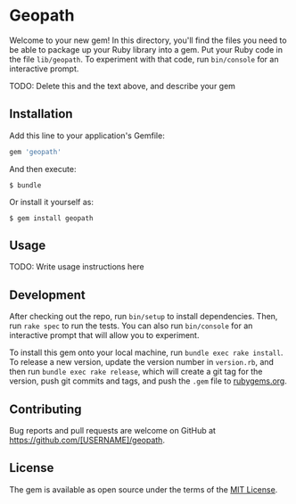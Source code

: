 # Geopath

Welcome to your new gem! In this directory, you'll find the files you need to be able to package up your Ruby library into a gem. Put your Ruby code in the file `lib/geopath`. To experiment with that code, run `bin/console` for an interactive prompt.

TODO: Delete this and the text above, and describe your gem

## Installation

Add this line to your application's Gemfile:

```ruby
gem 'geopath'
```

And then execute:

    $ bundle

Or install it yourself as:

    $ gem install geopath

## Usage

TODO: Write usage instructions here

## Development

After checking out the repo, run `bin/setup` to install dependencies. Then, run `rake spec` to run the tests. You can also run `bin/console` for an interactive prompt that will allow you to experiment.

To install this gem onto your local machine, run `bundle exec rake install`. To release a new version, update the version number in `version.rb`, and then run `bundle exec rake release`, which will create a git tag for the version, push git commits and tags, and push the `.gem` file to [rubygems.org](https://rubygems.org).

## Contributing

Bug reports and pull requests are welcome on GitHub at https://github.com/[USERNAME]/geopath.

## License

The gem is available as open source under the terms of the [MIT License](https://opensource.org/licenses/MIT).
